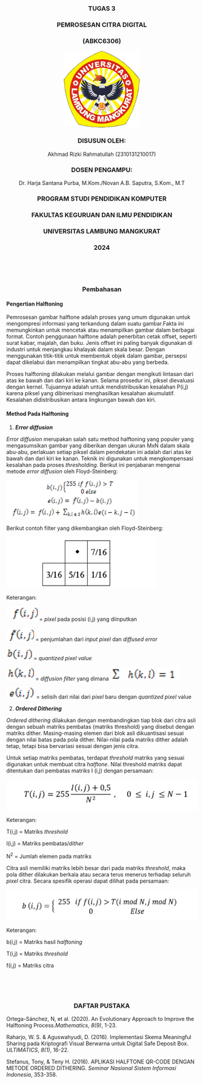<div align="center">

### TUGAS 3
### PEMROSESAN CITRA DIGITAL
### (ABKC6306)
 
<img src="lambangULM2021warna.png" alt="drawing" width="200"/> 

### DISUSUN OLEH:
Akhmad Rizki Rahmatullah (2310131210017)
### DOSEN PENGAMPU:
Dr. Harja Santana Purba, M.Kom./Novan A.B. Saputra, S.Kom., M.T

### PROGRAM STUDI PENDIDIKAN KOMPUTER
### FAKULTAS KEGURUAN DAN ILMU PENDIDIKAN
### UNIVERSITAS LAMBUNG MANGKURAT
### 2024

</div>
<br>
<br>
<br>

<div align="center">
 
### Pembahasan

</div>

#### Pengertian Halftoning

Pemrosesan gambar halftone adalah proses yang umum digunakan untuk mengompresi informasi yang terkandung dalam suatu gambar.Fakta ini memungkinkan untuk mencetak atau menampilkan gambar dalam berbagai format. Contoh penggunaan halftone adalah penerbitan cetak offset, seperti surat kabar, majalah, dan buku. Jenis offset ini paling banyak digunakan di industri untuk menjangkau khalayak dalam skala besar. Dengan menggunakan titik-titik untuk membentuk objek dalam gambar,  persepsi dapat dikelabui dan menampilkan tingkat abu-abu yang berbeda.

Proses halftoning dilakukan melalui gambar dengan mengikuti lintasan dari atas ke bawah dan dari kiri ke kanan. Selama prosedur ini, piksel dievaluasi dengan kernel. Tujuannya adalah untuk mendistribusikan kesalahan P(i,j) karena piksel yang dibinerisasi menghasilkan kesalahan akumulatif. Kesalahan didistribusikan antara lingkungan bawah dan kiri.

#### Method Pada Halftoning
1. **_Error diffusion_**

_Error diffusion_ merupakan salah satu method halftoning yang populer yang mengasumsikan gambar yang diberikan dengan ukuran MxN dalam skala abu-abu, perlakuan setiap piksel dalam pendekatan ini adalah dari atas ke bawah dan dari kiri ke kanan. Teknik ini digunakan untuk mengkompensasi kesalahan pada proses _thresholding_. Berikut ini penjabaran mengenai metode _error diffusion_ oleh Floyd-Steinberg:

![Errror diffusion](errordiffusion.png)

Berikut contoh filter yang dikembangkan oleh Floyd-Steinberg:

![Errror diffusion](errordiffusion2.png)

Keterangan:

![Errror diffusion](errordiffusion_rumus1.png) 
 = _pixel_ pada posisi (i,j) yang diinputkan

![Errror diffusion](errordiffusion_rumus2.png) 
 = penjumlahan dari _input pixel_ dan _diffused error_

![Errror diffusion](errordiffusion_rumus3.png) 
 = _quantized pixel value_

![Errror diffusion](errordiffusion_rumus4.png) 
 = _diffusion filter_ yang dimana ![Errror diffusion](errordiffusion_rumus5.png) 

![Errror diffusion](errordiffusion_rumus6.png) 
 = selisih dari nilai dari _pixel_ baru dengan
_quantized pixel_ value  

2. **_Ordered Dithering_**

_Ordered dithering_ dilakukan dengan membandingkan tiap blok dari citra asli dengan sebuah matriks pembatas (matriks threshold) yang disebut dengan matriks dither. Masing-masing elemen dari blok asli dikuantisasi sesuai dengan nilai batas pada pola dither. Nilai-nilai pada matriks dither adalah tetap, tetapi bisa bervariasi sesuai dengan jenis citra.

Untuk setiap matriks pembatas, terdapat _threshold_ matriks yang sesuai digunakan untuk membuat citra _halftone_. Nilai threshold matriks dapat ditentukan dari pembatas matriks I (i,j) dengan persamaan:

![Ordered Dithering](ordereddithering1.png)

Keterangan:

T(i,j) = Matriks _threshold_

I(i,j) = Matriks pembatas/_dither_

N<sup>2</sup> = Jumlah elemen pada matriks

Citra asli memiliki matriks lebih besar dari pada matriks _threshold_, maka pola dither dilakukan berkala atau secara terus menerus terhadap seluruh _pixel_ citra. Secara spesifik operasi dapat dilihat pada persamaan:

![Ordered Dithering](ordereddithering2.png)

Keterangan:

b(i,j) = Matriks hasil _halftoning_

T(i,j) = Matriks _threshold_

f(i,j) = Matriks citra

<br>
<br>
<br>

<div align="center">

### DAFTAR PUSTAKA

</div>

Ortega-Sánchez, N, et al. (2020).  An Evolutionary Approach to Improve the Halftoning Process._Mathematics_,  _8(9)_, 1-23.

Raharjo, W. S. & Aguswahyudi, D. (2016). Implementasi Skema Meaningful Sharing pada Kriptografi Visual Berwarna untuk Digital Safe Deposit Box. _ULTIMATICS_, _8(1)_, 16-22.

Stefanus, Tony, & Teny H. (2016). APLIKASI HALFTONE QR-CODE DENGAN METODE ORDERED DITHERING. _Seminar Nasional Sistem Informasi Indonesia_, 353-358.

